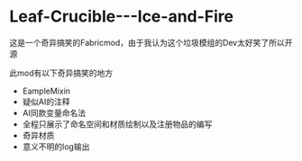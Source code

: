 # Leaf-Crucible---Ice-and-Fire
这是一个奇异搞笑的Fabricmod，由于我认为这个垃圾模组的Dev太好笑了所以开源

此mod有以下奇异搞笑的地方

- EampleMixin
- 疑似AI的注释
- AI同款变量命名法
- 全程只展示了命名空间和材质绘制以及注册物品的编写
- 奇异材质
- 意义不明的log输出
